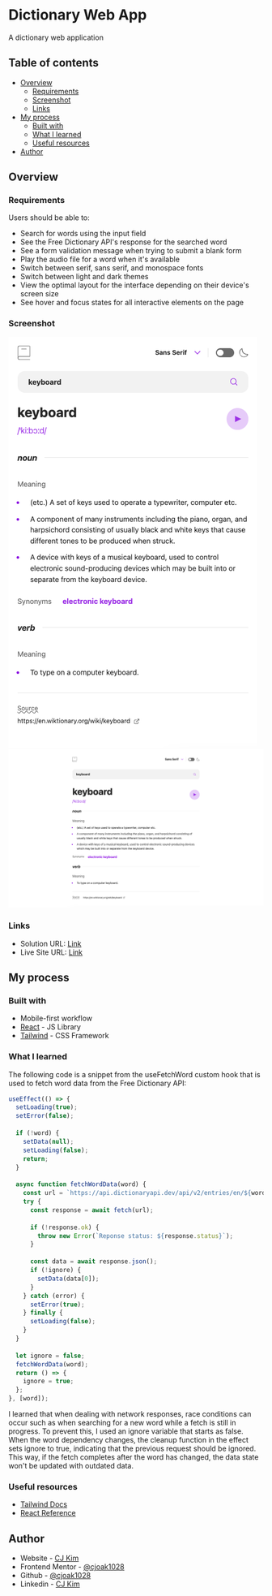 # Dictionary Web App

A dictionary web application

## Table of contents

- [Overview](#overview)
  - [Requirements](#requirements)
  - [Screenshot](#screenshot)
  - [Links](#links)
- [My process](#my-process)
  - [Built with](#built-with)
  - [What I learned](#what-i-learned)
  - [Useful resources](#useful-resources)
- [Author](#author)

## Overview

### Requirements

Users should be able to:

- Search for words using the input field
- See the Free Dictionary API's response for the searched word
- See a form validation message when trying to submit a blank form
- Play the audio file for a word when it's available
- Switch between serif, sans serif, and monospace fonts
- Switch between light and dark themes
- View the optimal layout for the interface depending on their device's screen size
- See hover and focus states for all interactive elements on the page

### Screenshot

![](./src/assets/images/screenshots/ss-mobile.png)
![](./src/assets/images/screenshots/ss-desktop.png)

### Links

- Solution URL: [Link](https://github.com/cjoak1028/dictionary-web-app)
- Live Site URL: [Link](https://dictionary-web-app-7wod.vercel.app/)

## My process

### Built with

- Mobile-first workflow
- [React](https://reactjs.org/) - JS Library
- [Tailwind](https://styled-components.com/) - CSS Framework

### What I learned

The following code is a snippet from the useFetchWord custom hook that is used to fetch word data from the Free Dictionary API:

```jsx
useEffect(() => {
  setLoading(true);
  setError(false);

  if (!word) {
    setData(null);
    setLoading(false);
    return;
  }

  async function fetchWordData(word) {
    const url = `https://api.dictionaryapi.dev/api/v2/entries/en/${word}`;
    try {
      const response = await fetch(url);

      if (!response.ok) {
        throw new Error(`Reponse status: ${response.status}`);
      }

      const data = await response.json();
      if (!ignore) {
        setData(data[0]);
      }
    } catch (error) {
      setError(true);
    } finally {
      setLoading(false);
    }
  }

  let ignore = false;
  fetchWordData(word);
  return () => {
    ignore = true;
  };
}, [word]);
```

I learned that when dealing with network responses, race conditions can occur such as when searching for a new word while a fetch is still in progress. To prevent this, I used an ignore variable that starts as false. When the word dependency changes, the cleanup function in the effect sets ignore to true, indicating that the previous request should be ignored. This way, if the fetch completes after the word has changed, the data state won't be updated with outdated data.

### Useful resources

- [Tailwind Docs](https://tailwindcss.com)
- [React Reference](https://react.dev/reference/react)

## Author

- Website - [CJ Kim](https://cjkim.dev/)
- Frontend Mentor - [@cjoak1028](https://www.frontendmentor.io/profile/cjoak1028)
- Github - [@cjoak1028](https://github.com/cjoak1028)
- Linkedin - [CJ Kim](https://www.linkedin.com/in/cj-kim-966351255/)
